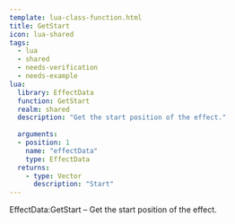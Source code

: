 ```yaml
---
template: lua-class-function.html
title: GetStart
icon: lua-shared
tags:
  - lua
  - shared
  - needs-verification
  - needs-example
lua:
  library: EffectData
  function: GetStart
  realm: shared
  description: "Get the start position of the effect."
  
  arguments:
  - position: 1
    name: "effectData"
    type: EffectData
  returns:
    - type: Vector
      description: "Start"
---
```


<div class="lua__search__keywords">
EffectData:GetStart &#x2013; Get the start position of the effect.
</div>
